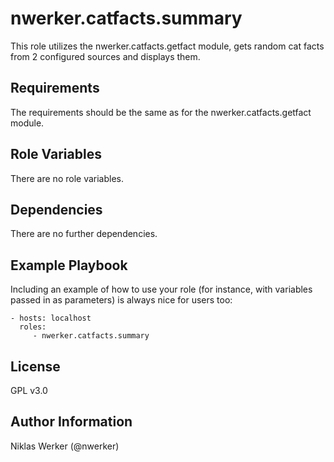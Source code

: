 nwerker.catfacts.summary
=========

This role utilizes the nwerker.catfacts.getfact module, gets random cat facts from 2 configured sources and displays them.

Requirements
------------

The requirements should be the same as for the nwerker.catfacts.getfact module.

Role Variables
--------------

There are no role variables.

Dependencies
------------

There are no further dependencies.

Example Playbook
----------------

Including an example of how to use your role (for instance, with variables passed in as parameters) is always nice for users too:

    - hosts: localhost
      roles:
         - nwerker.catfacts.summary

License
-------

GPL v3.0

Author Information
------------------

Niklas Werker (@nwerker)
